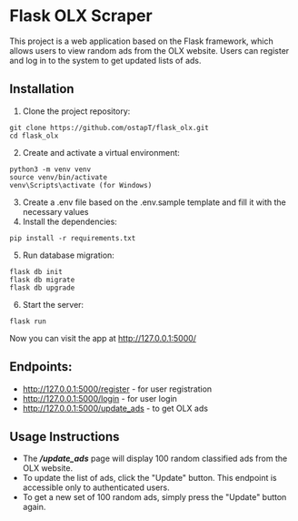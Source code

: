 # Flask OLX Scraper

This project is a web application based on the Flask framework, which allows users to view random ads from the OLX website. Users can register and log in to the system to get updated lists of ads.

## Installation
1. Clone the project repository:
```shell
git clone https://github.com/ostapT/flask_olx.git
cd flask_olx
```
2. Create and activate a virtual environment:
```shell
python3 -m venv venv
source venv/bin/activate
venv\Scripts\activate (for Windows)
```
3. Create a .env file based on the .env.sample template and fill it with the necessary values
4. Install the dependencies:
```shell
pip install -r requirements.txt
```
5. Run database migration:
```shell
flask db init
flask db migrate
flask db upgrade
```
6. Start the server:
```shell
flask run
```
Now you can visit the app at http://127.0.0.1:5000/

## Endpoints:
- http://127.0.0.1:5000/register - for user registration
- http://127.0.0.1:5000/login - for user login
- http://127.0.0.1:5000/update_ads - to get OLX ads

## Usage Instructions
- The _**/update_ads**_ page will display 100 random classified ads from the OLX website.
- To update the list of ads, click the "Update" button. This endpoint is accessible only to authenticated users.
- To get a new set of 100 random ads, simply press the "Update" button again.
